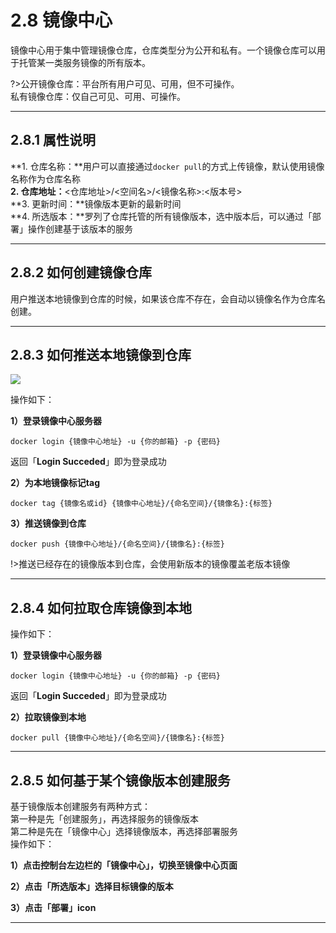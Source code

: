 # 2.8 镜像中心
镜像中心用于集中管理镜像仓库，仓库类型分为公开和私有。一个镜像仓库可以用于托管某一类服务镜像的所有版本。

?>公开镜像仓库：平台所有用户可见、可用，但不可操作。<br>
  私有镜像仓库：仅自己可见、可用、可操作。
***

## 2.8.1 属性说明
**1. 仓库名称：**用户可以直接通过`docker pull`的方式上传镜像，默认使用镜像名称作为仓库名称   
**2. 仓库地址：**<仓库地址>/<空间名>/<镜像名称>:<版本号>  
**3. 更新时间：**镜像版本更新的最新时间  
**4. 所选版本：**罗列了仓库托管的所有镜像版本，选中版本后，可以通过「部署」操作创建基于该版本的服务
***

## 2.8.2 如何创建镜像仓库
用户推送本地镜像到仓库的时候，如果该仓库不存在，会自动以镜像名作为仓库名创建。<br>
***

## 2.8.3 如何推送本地镜像到仓库
![](_figures/user-guide/image-push.png)

操作如下：

**1）登录镜像中心服务器**
```
docker login {镜像中心地址} -u {你的邮箱} -p {密码}
```
返回「**Login Succeded**」即为登录成功

**2）为本地镜像标记tag**
```
docker tag {镜像名或id} {镜像中心地址}/{命名空间}/{镜像名}:{标签}
```

**3）推送镜像到仓库**
```
docker push {镜像中心地址}/{命名空间}/{镜像名}:{标签}
```

!>推送已经存在的镜像版本到仓库，会使用新版本的镜像覆盖老版本镜像

***
## 2.8.4 如何拉取仓库镜像到本地
操作如下：

**1）登录镜像中心服务器**
```
docker login {镜像中心地址} -u {你的邮箱} -p {密码}
```
返回「**Login Succeded**」即为登录成功

**2）拉取镜像到本地**
```
docker pull {镜像中心地址}/{命名空间}/{镜像名}:{标签}
```
***

## 2.8.5 如何基于某个镜像版本创建服务
基于镜像版本创建服务有两种方式：<br>
第一种是先「创建服务」，再选择服务的镜像版本<br>
第二种是先在「镜像中心」选择镜像版本，再选择部署服务<br>
操作如下：

**1）点击控制台左边栏的「镜像中心」，切换至镜像中心页面**

**2）点击「所选版本」选择目标镜像的版本**

**3）点击「部署」icon**
***

